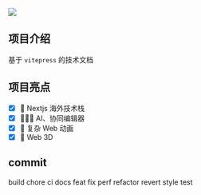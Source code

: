 ![](https://cdn.jsdelivr.net/gh/imberZsk/docs/md.png)

## 项目介绍

基于 `vitepress` 的技术文档

## 项目亮点

- [x] 👀 Nextjs 海外技术栈
- [x] 👮🏻‍♀️ AI、协同编辑器
- [x] 🥶 复杂 Web 动画
- [x] 🫡 Web 3D

## commit

build
chore
ci
docs
feat
fix
perf
refactor
revert
style
test
